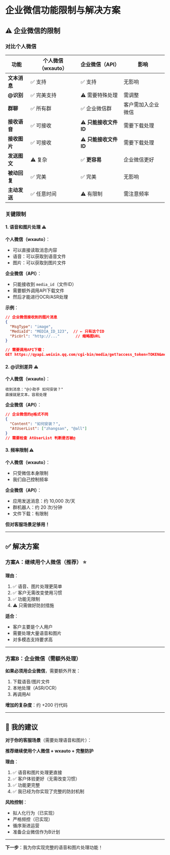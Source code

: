 # 企业微信功能限制与解决方案

## ⚠️ 企业微信的限制

### 对比个人微信

| 功能 | 个人微信（wxauto） | 企业微信（API） | 影响 |
|------|-------------------|----------------|------|
| **文本消息** | ✅ 支持 | ✅ 支持 | 无影响 |
| **@识别** | ✅ 完美支持 | ⚠️ 需要特殊处理 | 需调整 |
| **群聊** | ✅ 所有群 | ✅ 企业微信群 | 客户需加入企业微信 |
| **接收语音** | ✅ 可接收 | ⚠️ **只能接收文件ID** | 需要下载处理 |
| **接收图片** | ✅ 可接收 | ⚠️ **只能接收文件ID** | 需要下载处理 |
| **发送图文** | ⚠️ 复杂 | ✅ **更容易** | 企业微信更好 |
| **被动回复** | ✅ 完美 | ✅ 完美 | 无影响 |
| **主动发送** | ✅ 任意时间 | ⚠️ 有限制 | 需注意频率 |

### 关键限制

#### 1. 语音和图片处理 ⚠️

**个人微信（wxauto）**：
- 可以直接读取消息内容
- 语音：可以获取到语音文件
- 图片：可以获取到图片文件

**企业微信（API）**：
- 只能接收到 `media_id`（文件ID）
- 需要额外调用API下载文件
- 然后才能进行OCR/ASR处理

**示例**：
```json
// 企业微信接收到的图片消息
{
  "MsgType": "image",
  "MediaId": "MEDIA_ID_123",  // ← 只有这个ID
  "PicUrl": "http://..."       // 缩略图URL
}

// 需要调用API下载：
GET https://qyapi.weixin.qq.com/cgi-bin/media/get?access_token=TOKEN&media_id=MEDIA_ID_123
```

#### 2. @识别差异 ⚠️

**个人微信（wxauto）**：
```
收到消息："@小助手 如何安装？"
直接就是文本，容易处理
```

**企业微信（API）**：
```json
// 企业微信的@格式不同
{
  "Content": "如何安装？",
  "AtUserList": ["zhangsan", "@all"]
}
// 需要检查 AtUserList 判断是否被@
```

#### 3. 频率限制 ⚠️

**个人微信（wxauto）**：
- 只受微信本身限制
- 我们自己控制频率

**企业微信（API）**：
- 应用发送消息：约 10,000 次/天
- 群机器人：约 20 次/分钟
- 文件下载：有限制

**但对客服场景足够用！**

---

## ✅ 解决方案

### 方案A：继续用个人微信（推荐） ⭐

**理由**：
1. ✅ 语音、图片处理更简单
2. ✅ 客户无需改变使用习惯
3. ✅ 功能无限制
4. ⚠️ 只需做好防封措施

**适合**：
- 客户主要是个人用户
- 需要处理大量语音和图片
- 对多模态支持要求高

---

### 方案B：企业微信（需额外处理）

**如果必须用企业微信**，需要额外开发：
1. 下载语音/图片文件
2. 本地处理（ASR/OCR）
3. 再调用AI

**增加的复杂度**：约 +200 行代码

---

## 🎯 我的建议

**对于你的客服场景**（需要处理语音和图片）：

**推荐继续使用个人微信 + wxauto + 完整防护**

**理由**：
1. ✅ 语音和图片处理更直接
2. ✅ 客户体验更好（无需改变习惯）
3. ✅ 功能更完整
4. ✅ 我已经为你实现了完整的防封机制

**风险控制**：
- 拟人化行为（已实现）
- 严格频控（已实现）
- 循序渐进运营
- 准备企业微信作为B计划

---

**下一步**：我为你实现完整的语音和图片处理功能！

